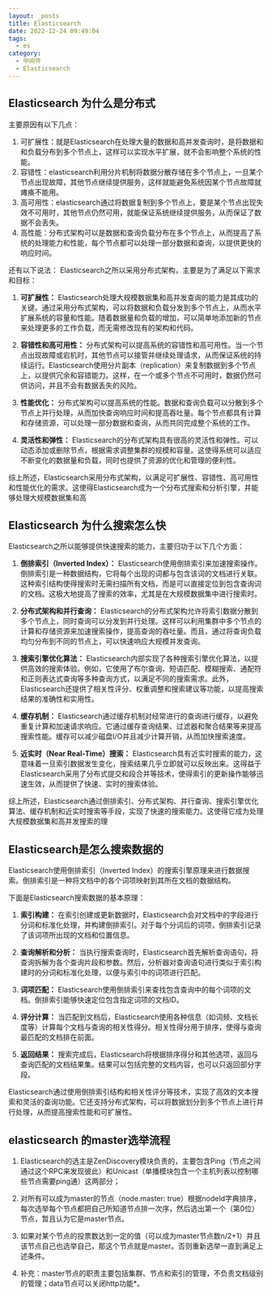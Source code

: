```yaml
---
layout: _posts
title: Elasticsearch
date: 2022-12-24 09:49:04
tags: 
  - es
category: 
  - 中间件
  - Elasticsearch
---
```

## Elasticsearch 为什么是分布式
主要原因有以下几点：
1. 可扩展性：就是Elasticsearch在处理大量的数据和高并发查询时，是将数据和和负载分布到多个节点上，这样可以实现水平扩展，就不会影响整个系统的性能。
2. 容错性：elasticsearch利用分片机制将数据分散存储在多个节点上，一旦某个节点出现故障，其他节点继续提供服务，这样就能避免系统因某个节点故障就瘫痪不能用。
3. 高可用性：elasticsearch通过将数据复制到多个节点上，要是某个节点出现失效不可用时，其他节点仍然可用，就能保证系统继续提供服务，从而保证了数据不会丢失。
4. 高性能：分布式架构可以是数据和查询负载分布在多个节点上，从而提高了系统的处理能力和性能，每个节点都可以处理一部分数据和查询，以提供更快的响应时间。

还有以下说法：
Elasticsearch之所以采用分布式架构，主要是为了满足以下需求和目标：

1. **可扩展性：** Elasticsearch处理大规模数据集和高并发查询的能力是其成功的关键。通过采用分布式架构，可以将数据和负载分发到多个节点上，从而水平扩展系统的容量和性能。随着数据量和负载的增加，可以简单地添加新的节点来处理更多的工作负载，而无需修改现有的架构和代码。

2. **容错性和高可用性：** 分布式架构可以提高系统的容错性和高可用性。当一个节点出现故障或宕机时，其他节点可以接管并继续处理请求，从而保证系统的持续运行。Elasticsearch使用分片副本（replication）来复制数据到多个节点上，以提供冗余和容错能力。这样，在一个或多个节点不可用时，数据仍然可供访问，并且不会有数据丢失的风险。

3. **性能优化：** 分布式架构可以提高系统的性能。数据和查询负载可以分散到多个节点上并行处理，从而加快查询响应时间和提高吞吐量。每个节点都具有计算和存储资源，可以处理一部分数据和查询，从而共同完成整个系统的工作。

4. **灵活性和弹性：** Elasticsearch的分布式架构具有很高的灵活性和弹性。可以动态添加或删除节点，根据需求调整集群的规模和容量。这使得系统可以适应不断变化的数据量和负载，同时也提供了资源的优化和管理的便利性。

综上所述，Elasticsearch采用分布式架构，以满足可扩展性、容错性、高可用性和性能优化的需求。这使得Elasticsearch成为一个分布式搜索和分析引擎，并能够处理大规模数据集和高

## Elasticsearch 为什么搜索怎么快
Elasticsearch之所以能够提供快速搜索的能力，主要归功于以下几个方面：

1. **倒排索引（Inverted Index）：** Elasticsearch使用倒排索引来加速搜索操作。倒排索引是一种数据结构，它将每个出现的词都与包含该词的文档进行关联。这种索引结构使得搜索时无需扫描所有文档，而是可以直接定位到包含查询词的文档。这极大地提高了搜索的效率，尤其是在大规模数据集中进行搜索时。

2. **分布式架构和并行查询：** Elasticsearch的分布式架构允许将索引数据分散到多个节点上，同时查询可以分发到并行处理。这样可以利用集群中多个节点的计算和存储资源来加速搜索操作，提高查询的吞吐量。而且，通过将查询负载均匀分布到不同的节点上，可以快速响应大规模并发查询。

3. **搜索引擎优化算法：** Elasticsearch内部实现了各种搜索引擎优化算法，以提供高效的搜索体验。例如，它使用了布尔查询、短语匹配、模糊搜索、通配符和正则表达式查询等多种查询方式，以满足不同的搜索需求。此外，Elasticsearch还提供了相关性评分、权重调整和搜索建议等功能，以提高搜索结果的准确性和实用性。

4. **缓存机制：** Elasticsearch通过缓存机制对经常进行的查询进行缓存，以避免重复计算和加速请求响应。它通过缓存查询结果、过滤器和聚合结果等来提高搜索性能。缓存可以减少磁盘I/O并且减少计算开销，从而加快搜索速度。

5. **近实时（Near Real-Time）搜索：** Elasticsearch具有近实时搜索的能力，这意味着一旦索引数据发生变化，搜索结果几乎立即就可以反映出来。这得益于Elasticsearch采用了分布式提交和段合并等技术，使得索引的更新操作能够迅速生效，从而提供了快速、实时的搜索体验。

综上所述，Elasticsearch通过倒排索引、分布式架构、并行查询、搜索引擎优化算法、缓存机制和近实时搜索等手段，实现了快速的搜索能力。这使得它成为处理大规模数据集和高并发搜索的理

## Elasticsearch是怎么搜索数据的
Elasticsearch使用倒排索引（Inverted Index）的搜索引擎原理来进行数据搜索。倒排索引是一种将文档中的各个词项映射到其所在文档的数据结构。

下面是Elasticsearch搜索数据的基本原理：

1. **索引构建：** 在索引创建或更新数据时，Elasticsearch会对文档中的字段进行分词和标准化处理，并构建倒排索引。对于每个分词后的词项，倒排索引记录了该词项所出现的文档和位置信息。

2. **查询解析和分析：** 当执行搜索查询时，Elasticsearch首先解析查询语句，将查询拆解为各个查询片段和参数。然后，分析器对查询语句进行类似于索引构建时的分词和标准化处理，以便与索引中的词项进行匹配。

3. **词项匹配：** Elasticsearch使用倒排索引来查找包含查询中的每个词项的文档。倒排索引能够快速定位包含指定词项的文档ID。

4. **评分计算：** 当匹配到文档后，Elasticsearch使用各种信息（如词频、文档长度等）计算每个文档与查询的相关性得分。相关性得分用于排序，使得与查询最匹配的文档排在前面。

5. **返回结果：** 搜索完成后，Elasticsearch将根据排序得分和其他选项，返回与查询匹配的文档结果集。结果可以包括完整的文档内容，也可以只返回部分字段。

Elasticsearch通过使用倒排索引结构和相关性评分等技术，实现了高效的文本搜索和灵活的查询功能。它还支持分布式架构，可以将数据划分到多个节点上进行并行处理，从而提高搜索性能和可扩展性。

## elasticsearch 的master选举流程
1. Elasticsearch的选主是ZenDiscovery模块负责的，主要包含Ping（节点之间通过这个RPC来发现彼此）和Unicast（单播模块包含一个主机列表以控制哪些节点需要ping通）这两部分；

2. 对所有可以成为master的节点（node.master: true）根据nodeId字典排序，每次选举每个节点都把自己所知道节点排一次序，然后选出第一个（第0位）节点，暂且认为它是master节点。

3. 如果对某个节点的投票数达到一定的值（可以成为master节点数n/2+1）并且该节点自己也选举自己，那这个节点就是master。否则重新选举一直到满足上述条件。

4. 补充：master节点的职责主要包括集群、节点和索引的管理，不负责文档级别的管理；data节点可以关闭http功能*。



